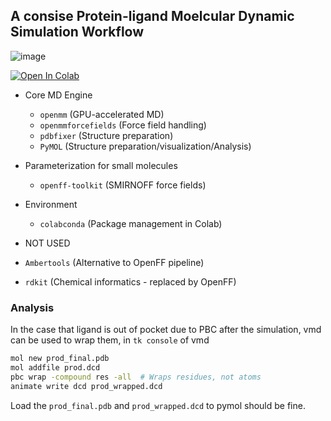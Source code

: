 ## A consise Protein-ligand Moelcular Dynamic Simulation Workflow


![image](https://github.com/user-attachments/assets/05735a11-c1b0-4017-bd8c-4b549f53c6e5)

<a target="_blank" href="https://colab.research.google.com/github/quantaosun/ACPLMD/blob/main/notebook/A_consise_Protein_ligand_Moelcular_Dynamic_Simulation_Workflow.ipynb">
  <img src="https://colab.research.google.com/assets/colab-badge.svg" alt="Open In Colab"/>
</a>

* Core MD Engine  
  - `openmm` (GPU-accelerated MD)  
  - `openmmforcefields` (Force field handling)  
  - `pdbfixer` (Structure preparation)  
  - `PyMOL` (Structure preparation/visualization/Analysis)  

* Parameterization for small molecules  
  - `openff-toolkit` (SMIRNOFF force fields)  

* Environment  
  - `colabconda` (Package management in Colab)  

* NOT USED 
 * `Ambertools` (Alternative to OpenFF pipeline)  
 * `rdkit` (Chemical informatics - replaced by OpenFF)

### Analysis

In the case that ligand is out of pocket due to PBC after the simulation, vmd can be used to wrap them, in `tk console` of vmd
   
```bash
mol new prod_final.pdb  
mol addfile prod.dcd
pbc wrap -compound res -all  # Wraps residues, not atoms
animate write dcd prod_wrapped.dcd
```
Load the `prod_final.pdb` and `prod_wrapped.dcd` to pymol should be fine.


